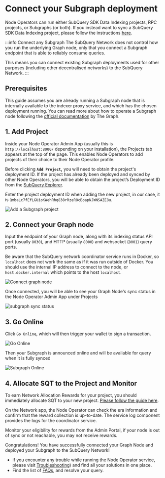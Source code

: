 # Connect your Subgraph deployment

Node Operators can run either SubQuery SDK Data Indexing projects, RPC projects, or Subgraphs (or both). If you instead want to sync a SubQuery SDK Data Indexing project, please follow the instructions [here](../index-project.md).

:::info Connect any Subgraph
The SubQuery Network does not control how you run the underlying Graph node, only that you connect a Subgraph endpoint that is able to reliably consume queries.

This means you can connect existing Subgraph deployments used for other purposes (including other decentralised networks) to the SubQuery Network.
:::

## Prerequisites

This guide assumes you are already running a Subgraph node that is internally available to the indexer proxy service, and which has the chosen deployment running. You can read more about how to operate a Subgraph node following the [official documentation](https://thegraph.com/docs/en/operating-graph-node/) by The Graph.

## 1. Add Project

Inside your Node Operator Admin App (usually this is `http://localhost:8000/` depending on your installation), the Projects tab appears at the top of the page. This enables Node Operators to add projects of their choice to their Node Operator profile.

Before clicking **`Add Project`,** you will need to obtain the project's deployment ID. If the project has already been deployed and synced by other Node Operators, you will be able to obtain the project’s Deployment ID from the [SubQuery Explorer](https://app.subquery.network/explorer/home).

Enter the project deployment ID when adding the new project, in our case, it is `QmbaLc7fEfLGUioKWehRhq838rRzeR8cBoapNJWNSAZE8u`.

![Add a Subgraph project](/assets/img/network/subgraph_project_add.png)

## 2. Connect your Graph node

Input the endpoint of your Graph node, along with its indexing status API port (usually `8030`), and HTTP (usually `8000`) and websocket (`8001`) query ports.

Be aware that the SubQuery network coordinator service runs in Docker, so `localhost` does not work the same as if it was run outside of Docker. You should use the internal IP address to connect to the node, or `host.docker.internal` which points to the host `localhost`.

![Connect graph node](/assets/img/network/subgraph_connect_node.png)

Once connected, you will be able to see your Graph Node's sync status in the Node Operator Admin App under Projects

![subgraph sync status](/assets/img/network/subgraph_sync_status.png)

## 3. Go Online

Click `Go Online`, which will then trigger your wallet to sign a transaction. 

![Go Online](/assets/img/network/subgraph_go_online.png)

Then your Subgraph is announced online and will be available for query when it is fully synced

![Subgraph Online](/assets/img/network/subgraph_online.png)

## 4. Allocate SQT to the Project and Monitor

To earn Network Allocation Rewards for your project, you should immediately allocate SQT to your new project. [Please follow the guide here](../stake.md#allocating-stake).

On the Network app, the Node Operator can check the era information and confirm that the reward collection is up-to-date. The service log component provides the logs for the coordinator service.

Monitor your eligibility for rewards from the Admin Portal, if your node is out of sync or not reachable, you may not receive rewards.

Congratulations! You have successfully connected your Graph Node and deployed your Subgraph to the SubQuery Network!

- If you encounter any trouble while running the Node Operator service, please visit [Troubleshooting](../setup/troubleshooting.md)) and find all your solutions in one place.
- Find the list of [FAQs](../setup/faq.md), and resolve your query.
